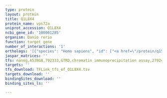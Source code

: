 ```yaml
---
type: protein
layout: protein
title: Q1L8X4
protein_name: vps72a
uniprot_accession: Q1L8X4
ncbi_gene_id: '100001285'
organism: Danio rerio
function: target gene
number_of_interactions: '1'
orthologs: '[{"species": "Homo sapiens", "id": ["<a href=\"/protein/q15906\">Q15906</a>"]}, {"species": "Mus musculus", "id": ["<a href=\"/protein/q62481\">Q62481</a>"]}, {"species": "Rattus norvegicus", "id": ["<a href=\"/protein/b1wc45\">B1WC45</a>"]}, {"species": "Drosophila melanogaster", "id": ["<a href=\"/protein/q9vkm6\">Q9VKM6</a>"]}]'
jaspar_matrices: ''
tfs: nanog,A5JNG8,792333,GTRD,chromatin immunoprecipitation assay,27924024%5Buid%5D,No
targets: ''
tfs_download: TFLink_tfs_of_Q1L8X4.tsv
targets_download: ''
bindingSites_download: ''
binding_sites_ls: ''

---
```

